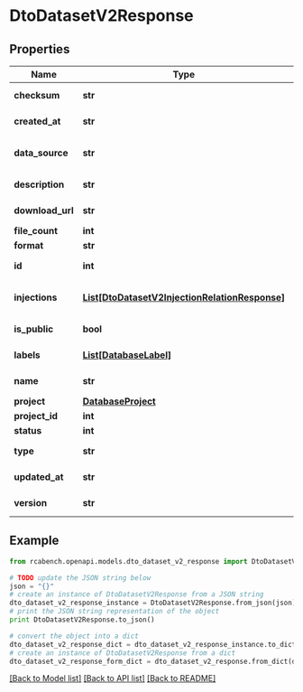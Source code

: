 # DtoDatasetV2Response


## Properties

Name | Type | Description | Notes
------------ | ------------- | ------------- | -------------
**checksum** | **str** | File checksum | [optional] 
**created_at** | **str** | Creation time | [optional] 
**data_source** | **str** | Data source description | [optional] 
**description** | **str** | Dataset description | [optional] 
**download_url** | **str** | Download URL | [optional] 
**file_count** | **int** | File count | [optional] 
**format** | **str** | Data format | [optional] 
**id** | **int** | Unique identifier | [optional] 
**injections** | [**List[DtoDatasetV2InjectionRelationResponse]**](DtoDatasetV2InjectionRelationResponse.md) | Associated fault injections | [optional] 
**is_public** | **bool** | Whether public | [optional] 
**labels** | [**List[DatabaseLabel]**](DatabaseLabel.md) | Associated labels | [optional] 
**name** | **str** | Dataset name | [optional] 
**project** | [**DatabaseProject**](DatabaseProject.md) |  | [optional] 
**project_id** | **int** | Project ID | [optional] 
**status** | **int** | Status | [optional] 
**type** | **str** | Dataset type | [optional] 
**updated_at** | **str** | Update time | [optional] 
**version** | **str** | Dataset version | [optional] 

## Example

```python
from rcabench.openapi.models.dto_dataset_v2_response import DtoDatasetV2Response

# TODO update the JSON string below
json = "{}"
# create an instance of DtoDatasetV2Response from a JSON string
dto_dataset_v2_response_instance = DtoDatasetV2Response.from_json(json)
# print the JSON string representation of the object
print DtoDatasetV2Response.to_json()

# convert the object into a dict
dto_dataset_v2_response_dict = dto_dataset_v2_response_instance.to_dict()
# create an instance of DtoDatasetV2Response from a dict
dto_dataset_v2_response_form_dict = dto_dataset_v2_response.from_dict(dto_dataset_v2_response_dict)
```
[[Back to Model list]](../README.md#documentation-for-models) [[Back to API list]](../README.md#documentation-for-api-endpoints) [[Back to README]](../README.md)


